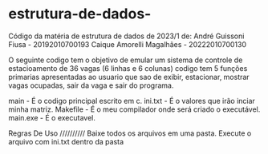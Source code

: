 # estrutura-de-dados-
Código da matéria de estrutura de dados de 2023/1 de: 
André Guissoni Fiusa - 20192010700193
Caique Amorelli Magalhães - 20222010700130

O seguinte codigo tem o objetivo de emular um sistema de controle de estacioamento de 36 vagas (6 linhas e 6 colunas) 
codigo tem 5 funções primarias apresentadas ao usuario que sao de exibir, estacionar, mostrar vagas ocupadas, sair da vaga e sair do programa.

main - É o codigo principal escrito em c.
ini.txt - É o valores que irão inciar minha matriz.
Makefile - É o meu compilador onde será criado o executável.
main.exe - É o executavel.

Regras De Uso //////////
Baixe todos os arquivos em uma pasta. Execute o arquivo com ini.txt dentro da pasta 

